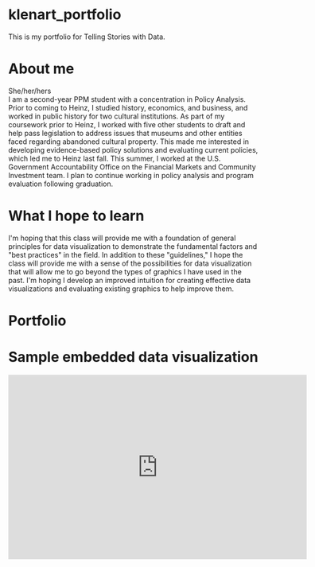 # klenart_portfolio
This is my portfolio for Telling Stories with Data.

# About me
She/her/hers  
I am a second-year PPM student with a concentration in Policy Analysis. Prior to coming to Heinz, I studied history, economics, and business, and worked in public history for two cultural institutions. As part of my coursework prior to Heinz, I worked with five other students to draft and help pass legislation to address issues that museums and other entities faced regarding abandoned cultural property. This made me interested in developing evidence-based policy solutions and evaluating current policies, which led me to Heinz last fall. This summer, I worked at the U.S. Government Accountability Office on the Financial Markets and Community Investment team. I plan to continue working in policy analysis and program evaluation following graduation.

# What I hope to learn
I'm hoping that this class will provide me with a foundation of general principles for data visualization to demonstrate the fundamental factors and "best practices" in the field. In addition to these "guidelines," I hope the class will provide me with a sense of the possibilities for data visualization that will allow me to go beyond the types of graphics I have used in the past. I'm hoping I develop an improved intuition for creating effective data visualizations and evaluating existing graphics to help improve them.

# Portfolio

# Sample embedded data visualization
<iframe width="600" height="371" seamless frameborder="0" scrolling="no" src="https://docs.google.com/spreadsheets/d/e/2PACX-1vR1sQPq50HfKYl4XcBCq6-Pf3O9C3EhZh_DdQcLqLMfKrxeBg69PFTXeYL73joodgdtRSKYO_k9AUHv/pubchart?oid=1946330430&amp;format=interactive"></iframe>
